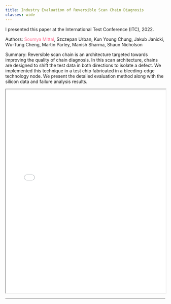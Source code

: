 ```yaml
---
title: Industry Evaluation of Reversible Scan Chain Diagnosis
classes: wide
---
```


I presented this paper at the International Test Conference (ITC), 2022.

Authors: <span style="color:#ff7597">Soumya Mittal</span>, Szczepan Urban, Kun Young Chung, Jakub Janicki, Wu-Tung Cheng, Martin Parley, Manish Sharma, Shaun Nicholson

Summary: Reversible scan chain is an architecture targeted towards improving the quality of chain diagnosis. In this scan architecture, chains are designed to shift the test data in both directions to isolate a defect. We implemented this technique in a test chip fabricated in a bleeding-edge technology node. We present the detailed evaluation method along with the silicon data and failure analysis results.

<iframe src="/assets/images/industry-evaluation-of-reversible-scan-chain-diagnosis.pdf" height="640" width="100%"></iframe>

---
